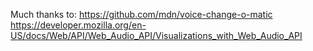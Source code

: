 Much thanks to:
https://github.com/mdn/voice-change-o-matic
https://developer.mozilla.org/en-US/docs/Web/API/Web_Audio_API/Visualizations_with_Web_Audio_API
